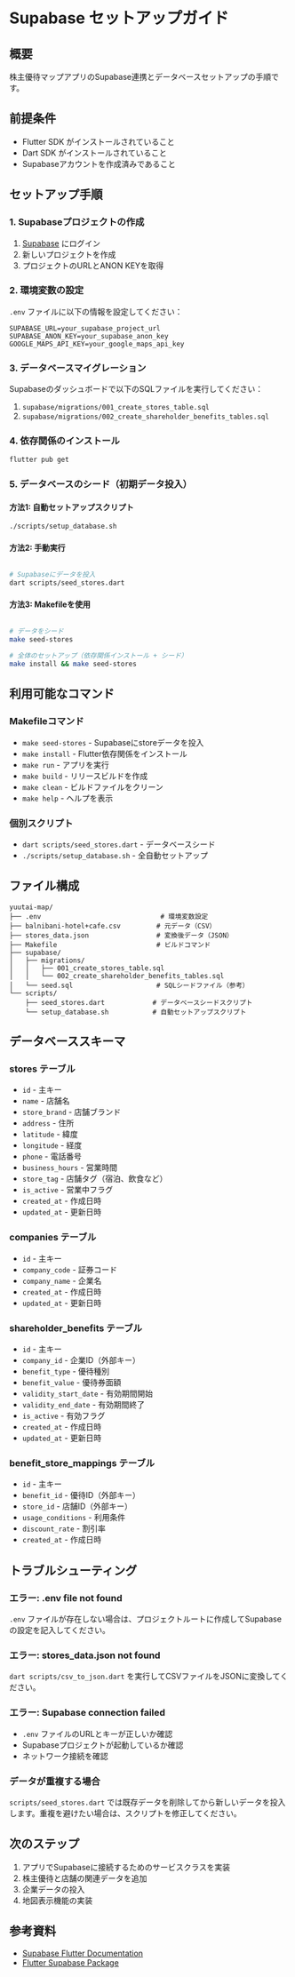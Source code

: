 # Supabase セットアップガイド

## 概要
株主優待マップアプリのSupabase連携とデータベースセットアップの手順です。

## 前提条件
- Flutter SDK がインストールされていること
- Dart SDK がインストールされていること
- Supabaseアカウントを作成済みであること

## セットアップ手順

### 1. Supabaseプロジェクトの作成
1. [Supabase](https://supabase.com) にログイン
2. 新しいプロジェクトを作成
3. プロジェクトのURLとANON KEYを取得

### 2. 環境変数の設定
`.env` ファイルに以下の情報を設定してください：

```env
SUPABASE_URL=your_supabase_project_url
SUPABASE_ANON_KEY=your_supabase_anon_key
GOOGLE_MAPS_API_KEY=your_google_maps_api_key
```

### 3. データベースマイグレーション
Supabaseのダッシュボードで以下のSQLファイルを実行してください：

1. `supabase/migrations/001_create_stores_table.sql`
2. `supabase/migrations/002_create_shareholder_benefits_tables.sql`

### 4. 依存関係のインストール
```bash
flutter pub get
```

### 5. データベースのシード（初期データ投入）

#### 方法1: 自動セットアップスクリプト
```bash
./scripts/setup_database.sh
```

#### 方法2: 手動実行
```bash

# Supabaseにデータを投入
dart scripts/seed_stores.dart
```

#### 方法3: Makefileを使用
```bash

# データをシード
make seed-stores

# 全体のセットアップ（依存関係インストール + シード）
make install && make seed-stores
```

## 利用可能なコマンド

### Makefileコマンド
- `make seed-stores` - Supabaseにstoreデータを投入
- `make install` - Flutter依存関係をインストール
- `make run` - アプリを実行
- `make build` - リリースビルドを作成
- `make clean` - ビルドファイルをクリーン
- `make help` - ヘルプを表示

### 個別スクリプト
- `dart scripts/seed_stores.dart` - データベースシード
- `./scripts/setup_database.sh` - 全自動セットアップ

## ファイル構成

```
yuutai-map/
├── .env                              # 環境変数設定
├── balnibani-hotel+cafe.csv         # 元データ（CSV）
├── stores_data.json                 # 変換後データ（JSON）
├── Makefile                         # ビルドコマンド
├── supabase/
│   ├── migrations/
│   │   ├── 001_create_stores_table.sql
│   │   └── 002_create_shareholder_benefits_tables.sql
│   └── seed.sql                     # SQLシードファイル（参考）
└── scripts/
    ├── seed_stores.dart            # データベースシードスクリプト
    └── setup_database.sh           # 自動セットアップスクリプト
```

## データベーススキーマ

### stores テーブル
- `id` - 主キー
- `name` - 店舗名
- `store_brand` - 店舗ブランド
- `address` - 住所
- `latitude` - 緯度
- `longitude` - 経度
- `phone` - 電話番号
- `business_hours` - 営業時間
- `store_tag` - 店舗タグ（宿泊、飲食など）
- `is_active` - 営業中フラグ
- `created_at` - 作成日時
- `updated_at` - 更新日時

### companies テーブル
- `id` - 主キー
- `company_code` - 証券コード
- `company_name` - 企業名
- `created_at` - 作成日時
- `updated_at` - 更新日時

### shareholder_benefits テーブル
- `id` - 主キー
- `company_id` - 企業ID（外部キー）
- `benefit_type` - 優待種別
- `benefit_value` - 優待券面額
- `validity_start_date` - 有効期間開始
- `validity_end_date` - 有効期間終了
- `is_active` - 有効フラグ
- `created_at` - 作成日時
- `updated_at` - 更新日時

### benefit_store_mappings テーブル
- `id` - 主キー
- `benefit_id` - 優待ID（外部キー）
- `store_id` - 店舗ID（外部キー）
- `usage_conditions` - 利用条件
- `discount_rate` - 割引率
- `created_at` - 作成日時

## トラブルシューティング

### エラー: .env file not found
`.env` ファイルが存在しない場合は、プロジェクトルートに作成してSupabaseの設定を記入してください。

### エラー: stores_data.json not found
`dart scripts/csv_to_json.dart` を実行してCSVファイルをJSONに変換してください。

### エラー: Supabase connection failed
- `.env` ファイルのURLとキーが正しいか確認
- Supabaseプロジェクトが起動しているか確認
- ネットワーク接続を確認

### データが重複する場合
`scripts/seed_stores.dart` では既存データを削除してから新しいデータを投入します。重複を避けたい場合は、スクリプトを修正してください。

## 次のステップ

1. アプリでSupabaseに接続するためのサービスクラスを実装
2. 株主優待と店舗の関連データを追加
3. 企業データの投入
4. 地図表示機能の実装

## 参考資料

- [Supabase Flutter Documentation](https://supabase.com/docs/reference/dart)
- [Flutter Supabase Package](https://pub.dev/packages/supabase_flutter)